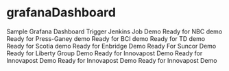 # grafanaDashboard
Sample Grafana Dashboard
Trigger Jenkins Job
Demo
Ready for NBC demo
Ready for Press-Ganey demo
Ready for BCI demo
Ready for TD demo
Ready for Scotia demo
Ready for Enbridge Demo
Ready For Suncor Demo
Ready for Liberty Group Demo
Ready for Innovapost Demo
Ready for Innovapost Demo
Ready for Innovapost Demo
Ready for Innovapost Demo
